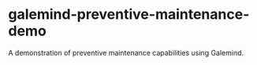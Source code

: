 # galemind-preventive-maintenance-demo
A demonstration of preventive maintenance capabilities using Galemind.
